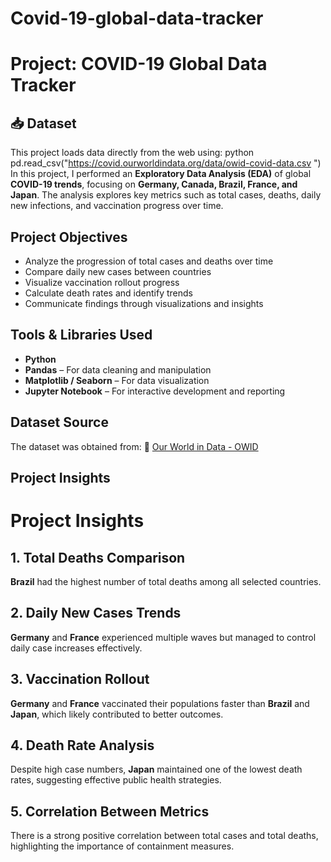 # Covid-19-global-data-tracker

# Project: COVID-19 Global Data Tracker
## 📥 Dataset

This project loads data directly from the web using:
python
pd.read_csv("https://covid.ourworldindata.org/data/owid-covid-data.csv ")
In this project, I performed an **Exploratory Data Analysis (EDA)** of global **COVID-19 trends**, focusing on **Germany, Canada, Brazil, France, and Japan**. The analysis explores key metrics such as total cases, deaths, daily new infections, and vaccination progress over time. 

## Project Objectives

- Analyze the progression of total cases and deaths over time
- Compare daily new cases between countries
- Visualize vaccination rollout progress
- Calculate death rates and identify trends
- Communicate findings through visualizations and insights

## Tools & Libraries Used

- **Python**
- **Pandas** – For data cleaning and manipulation
- **Matplotlib / Seaborn** – For data visualization
- **Jupyter Notebook** – For interactive development and reporting

## Dataset Source

The dataset was obtained from:
🔗 [Our World in Data - OWID](https://covid.ourworldindata.org/data/owid-covid-data.csv )

## Project Insights
# Project Insights

## 1. Total Deaths Comparison

**Brazil** had the highest number of total deaths among all selected countries.

## 2. Daily New Cases Trends

**Germany** and **France** experienced multiple waves but managed to control daily case increases effectively.

## 3. Vaccination Rollout

**Germany** and **France** vaccinated their populations faster than **Brazil** and **Japan**, which likely contributed to better outcomes.

## 4. Death Rate Analysis

Despite high case numbers, **Japan** maintained one of the lowest death rates, suggesting effective public health strategies.

## 5. Correlation Between Metrics

There is a strong positive correlation between total cases and total deaths, highlighting the importance of containment measures.
